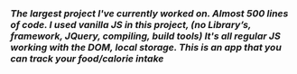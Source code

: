 <h3><em> The largest project I've currently worked on. Almost 500 lines of code. I used vanilla JS in this project, (no Library’s, framework, JQuery, compiling, build tools) It's all regular JS working with the DOM, local storage. This is an app that you can track your food/calorie intake<em></h3>
